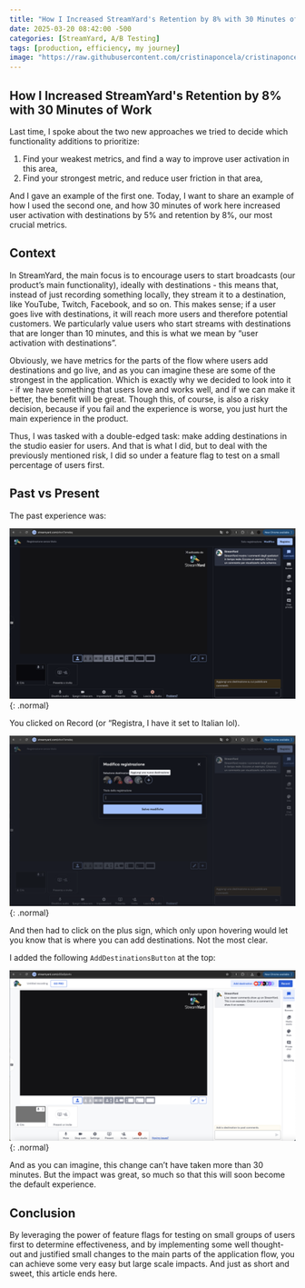 ```yaml
---
title: "How I Increased StreamYard's Retention by 8% with 30 Minutes of Work"
date: 2025-03-20 08:42:00 -500
categories: [StreamYard, A/B Testing]
tags: [production, efficiency, my journey]
image: "https://raw.githubusercontent.com/cristinaponcela/cristinaponcela.github.io/refs/heads/main/assets/img/StreamYard/AddDestinationButton/AddDestinationButtons.png"
---
```


## How I Increased StreamYard's Retention by 8% with 30 Minutes of Work

Last time, I spoke about the two new approaches we tried to decide which functionality additions to prioritize:

1. Find your weakest metrics, and find a way to improve user activation in this area,
2. Find your strongest metric, and reduce user friction in that area,

And I gave an example of the first one. Today, I want to share an example of how I used the second one, and how 30 minutes of work here increased user activation with destinations by 5% and retention by 8%, our most crucial metrics.


## Context

In StreamYard, the main focus is to encourage users to start broadcasts (our product’s main functionality), ideally with destinations - this means that, instead of just recording something locally, they stream it to a destination, like YouTube, Twitch, Facebook, and so on. This makes sense; if a user goes live with destinations, it will reach more users and therefore potential customers. We particularly value users who start streams with destinations that are longer than 10 minutes, and this is what we mean by “user activation with destinations”.

Obviously, we have metrics for the parts of the flow where users add destinations and go live, and as you can imagine these are some of the strongest in the application. Which is exactly why we decided to look into it - if we have something that users love and works well, and if we can make it better, the benefit will be great. Though this, of course, is also a risky decision, because if you fail and the experience is worse, you just hurt the main experience in the product. 

Thus, I was tasked with a double-edged task: make adding destinations in the studio easier for users. And that is what I did, but to deal with the previously mentioned risk, I did so under a feature flag to test on a small percentage of users first.


## Past vs Present

The past experience was:

![Desktop View](/assets/img/StreamYard/AddDestinationButton/old-add-destinations-step-1.png){: .normal}

You clicked on Record (or “Registra, I have it set to Italian lol).

![Desktop View](/assets/img/StreamYard/AddDestinationButton/old-add-destinations-step-2.png){: .normal}

And then had to click on the plus sign, which only upon hovering would let you know that is where you can add destinations. Not the most clear.


I added the following `AddDestinationsButton` at the top:

![Desktop View](/assets/img/StreamYard/AddDestinationButton/new-add-destinations.png){: .normal}


And as you can imagine, this change can’t have taken more than 30 minutes. But the impact was great, so much so that this will soon become the default experience.


## Conclusion

By leveraging the power of feature flags for testing on small groups of users first to determine effectiveness, and by implementing some well thought-out and justified small changes to the main parts of the application flow, you can achieve some very easy but large scale impacts. And just as short and sweet, this article ends here.
